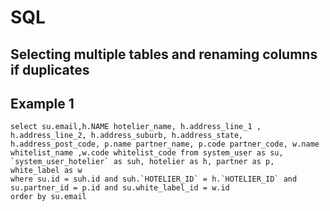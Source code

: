 # SQL

## Selecting multiple tables and renaming columns if duplicates

## Example 1
```
select su.email,h.NAME hotelier_name, h.address_line_1 , h.address_line_2, h.address_suburb, h.address_state, h.address_post_code, p.name partner_name, p.code partner_code, w.name whitelist_name ,w.code whitelist_code from system_user as su, `system_user_hotelier` as suh, hotelier as h, partner as p, white_label as w
where su.id = suh.id and suh.`HOTELIER_ID` = h.`HOTELIER_ID` and su.partner_id = p.id and su.white_label_id = w.id
order by su.email
```
